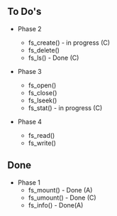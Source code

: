 ## To Do's

  
* Phase 2
  * fs_create() - in progress (C)
  * fs_delete()
  * fs_ls() - Done (C)
  
* Phase 3
  * fs_open() 
  * fs_close()
  * fs_lseek()
  * fs_stat() - in progress (C)

* Phase 4
  * fs_read() 
  * fs_write()
  
## Done 
* Phase 1
  * fs_mount() - Done (A)
  * fs_umount() - Done (C)
  * fs_info() - Done(A)
